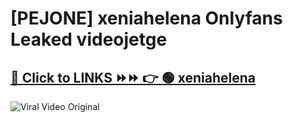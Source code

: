 
 # [PEJONE] xeniahelena Onlyfans Leaked videojetge

## <h2><a href="https://clipsfans.com/xeniahelena&ref=git">🔗 Click to LINKS ⏩⏩ 👉 🟢 xeniahelena </a></h2>

<a href="https://clipsfans.com/xeniahelena&ref=git" rel="nofollow" data-target="animated-image.originalLink"><img src="https://i.ibb.co.com/xMMVF88/686577567.gif" alt="Viral Video Original" style="max-width: 100%; display: inline-block;" data-target="animated-image.originalImage"></a>

